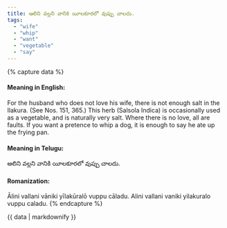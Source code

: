 ```yaml
---
title: ఆలిని వల్లని వానికి యీలకూరలో వుప్పు చాలదు.
tags:
  - "wife"
  - "whip"
  - "want"
  - "vegetable"
  - "say"
---
```


{% capture data %}
#### Meaning in English:
For the husband who does not love his wife, there is not enough salt in the Ilakura.
(See Nos. 151, 365.)
This herb (Salsola Indica) is occasionally used as a vegetable, and is naturally very salt.
Where there is no love, all are faults.
If you want a pretence to whip a dog, it is enough to say he ate up the frying pan.

#### Meaning in Telugu:
ఆలిని వల్లని వానికి యీలకూరలో వుప్పు చాలదు.

#### Romanization:
Ālini vallani vāniki yīlakūralō vuppu cāladu.
Alini vallani vaniki yilakuralo vuppu caladu.
{% endcapture %}

{{ data | markdownify }}

